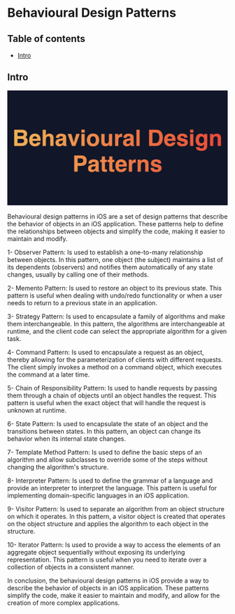 # Behavioural Design Patterns

## Table of contents

* [Intro](#Intro)




## Intro

![](img/p01.jpeg)


Behavioural design patterns in iOS are a set of design patterns that describe the behavior of objects in an iOS application.
These patterns help to define the relationships between objects and simplify the code, making it easier to maintain and modify.

1- Observer Pattern: Is used to establish a one-to-many relationship between objects. In this pattern, one object (the subject) maintains a list of its dependents (observers) and notifies them automatically of any state changes, usually by calling one of their methods.

2- Memento Pattern: Is used to restore an object to its previous state. This pattern is useful when dealing with undo/redo functionality or when a user needs to return to a previous state in an application.

3- Strategy Pattern: Is used to encapsulate a family of algorithms and make them interchangeable. In this pattern, the algorithms are interchangeable at runtime, and the client code can select the appropriate algorithm for a given task.

4- Command Pattern: Is used to encapsulate a request as an object, thereby allowing for the parameterization of clients with different requests. The client simply invokes a method on a command object, which executes the command at a later time.

5- Chain of Responsibility Pattern: Is used to handle requests by passing them through a chain of objects until an object handles the request. This pattern is useful when the exact object that will handle the request is unknown at runtime.

6- State Pattern: Is used to encapsulate the state of an object and the transitions between states. In this pattern, an object can change its behavior when its internal state changes.

7- Template Method Pattern: Is used to define the basic steps of an algorithm and allow subclasses to override some of the steps without changing the algorithm's structure.

8- Interpreter Pattern: Is used to define the grammar of a language and provide an interpreter to interpret the language. This pattern is useful for implementing domain-specific languages in an iOS application.

9- Visitor Pattern: Is used to separate an algorithm from an object structure on which it operates. In this pattern, a visitor object is created that operates on the object structure and applies the algorithm to each object in the structure.

10- Iterator Pattern: Is used to provide a way to access the elements of an aggregate object sequentially without exposing its underlying representation. This pattern is useful when you need to iterate over a collection of objects in a consistent manner.

In conclusion, the behavioural design patterns in iOS provide a way to describe the behavior of objects in an iOS application.
These patterns simplify the code, make it easier to maintain and modify, and allow for the creation of more complex applications.

